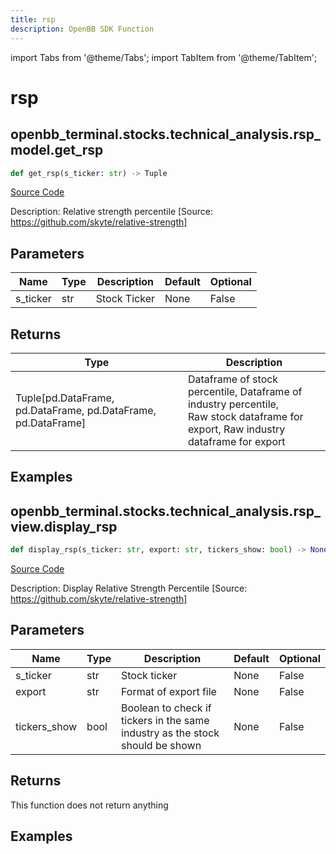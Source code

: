 ```yaml
---
title: rsp
description: OpenBB SDK Function
---
```


import Tabs from '@theme/Tabs';
import TabItem from '@theme/TabItem';

# rsp

<Tabs>
<TabItem value="model" label="Model" default>

## openbb_terminal.stocks.technical_analysis.rsp_model.get_rsp

```python title='openbb_terminal/stocks/technical_analysis/rsp_model.py'
def get_rsp(s_ticker: str) -> Tuple
```
[Source Code](https://github.com/OpenBB-finance/OpenBBTerminal/tree/main/openbb_terminal/stocks/technical_analysis/rsp_model.py#L16)

Description: Relative strength percentile [Source: https://github.com/skyte/relative-strength]

## Parameters

| Name | Type | Description | Default | Optional |
| ---- | ---- | ----------- | ------- | -------- |
| s_ticker | str | Stock Ticker | None | False |

## Returns

| Type | Description |
| ---- | ----------- |
| Tuple[pd.DataFrame, pd.DataFrame, pd.DataFrame, pd.DataFrame] | Dataframe of stock percentile, Dataframe of industry percentile,<br/>Raw stock dataframe for export, Raw industry dataframe for export |

## Examples



</TabItem>
<TabItem value="view" label="View">

## openbb_terminal.stocks.technical_analysis.rsp_view.display_rsp

```python title='openbb_terminal/stocks/technical_analysis/rsp_view.py'
def display_rsp(s_ticker: str, export: str, tickers_show: bool) -> None
```
[Source Code](https://github.com/OpenBB-finance/OpenBBTerminal/tree/main/openbb_terminal/stocks/technical_analysis/rsp_view.py#L20)

Description: Display Relative Strength Percentile [Source: https://github.com/skyte/relative-strength]

## Parameters

| Name | Type | Description | Default | Optional |
| ---- | ---- | ----------- | ------- | -------- |
| s_ticker | str | Stock ticker | None | False |
| export | str | Format of export file | None | False |
| tickers_show | bool | Boolean to check if tickers in the same industry as the stock should be shown | None | False |

## Returns

This function does not return anything

## Examples



</TabItem>
</Tabs>